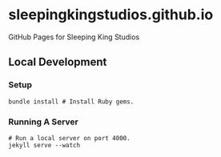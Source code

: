 # sleepingkingstudios.github.io

GitHub Pages for Sleeping King Studios

## Local Development

### Setup

```
bundle install # Install Ruby gems.
```

### Running A Server

```
# Run a local server on port 4000.
jekyll serve --watch
```
